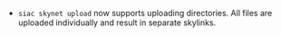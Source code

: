 - `siac skynet upload` now supports uploading directories. All files are
  uploaded individually and result in separate skylinks.

